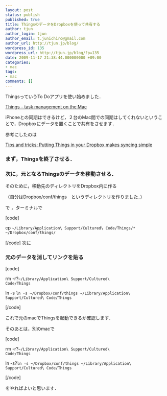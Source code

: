 ```yaml
---
layout: post
status: publish
published: true
title: ThingsのデータをDropboxを使って共有する
author: tjun
author_login: tjun
author_email: t.junichiro@gmail.com
author_url: http://tjun.jp/blog/
wordpress_id: 135
wordpress_url: http://tjun.jp/blog/?p=135
date: 2009-11-17 21:38:44.000000000 +09:00
categories:
- mac
tags:
- mac
comments: []
---
```

ThingsっていうTo Doアプリを使い始めました．

<a href="http://culturedcode.com/things/">Things - task management on the Mac</a>

iPhoneとの同期はできるけど，２台のMac間での同期はしてくれないということで，Dropboxにデータを置くことで共有をさせます．

参考にしたのは

<a href="http://www.tuaw.com/2009/10/10/tips-and-tricks-putting-things-in-your-dropbox-makes-syncing-si/">Tips and tricks: Putting Things in your Dropbox makes syncing simple</a>
<h3>まず，Thingsを終了させる．</h3>
<h3>次に，元となるThingsのデータを移動させる．</h3>
そのために，移動先のディレクトリをDropbox内に作る

（自分はDropbox/conf/things　というディレクトリを作りました．）

で ，ターミナルで

[code]

cp <code>~/Library/Application\ Support/Cultured\ Code/Things/* ~/Dropbox/conf/things/</code>

[/code]
次に</pre>
<h3>元のデータを消してリンクを貼る</h3>
[code]

rm -r?<code>~/Library/Application\ Support/Cultured\ Code/Things</code>

ln -s <code>ln -s ~/Dropbox/conf/things ~/Library/Application\ Support/Cultured\ Code/Things</code>

[/code]

これで元のmacでThingsを起動できるか確認します．

そのあとは，別のmacで

[code]

rm -r?<code>~/Library/Application\ Support/Cultured\ Code/Things</code>

ln -s?<code>ln -s ~/Dropbox/conf/things ~/Library/Application\ Support/Cultured\ Code/Things</code>

[/code]

をやればよいと思います．
